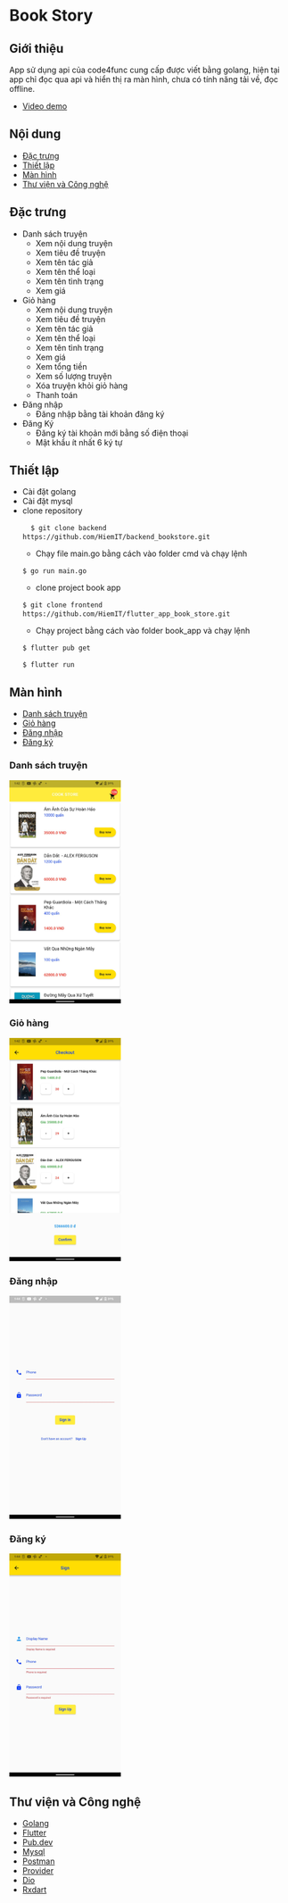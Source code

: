 # **Book Story**

## Giới thiệu
App sử dụng api của code4func cung cấp được viết bằng golang, hiện tại app chỉ đọc qua api và hiển thị ra màn hình, chưa có tính năng tải về, đọc offline.
- [Video demo](https://www.youtube.com)

## Nội dung
- [Đặc trưng](#Đặc-trưng)
- [Thiết lập](#Thiết-lập)
- [Màn hình](#Màn-hình)
- [Thư viện và Công nghệ](#Thư-viện-và-Công-nghệ)


## Đặc trưng
- Danh sách truyện
    * Xem nội dung truyện
    * Xem tiêu đề truyện
    * Xem tên tác giả
    * Xem tên thể loại
    * Xem tên tình trạng
    * Xem giá
- Giỏ hàng
    * Xem nội dung truyện
    * Xem tiêu đề truyện
    * Xem tên tác giả
    * Xem tên thể loại
    * Xem tên tình trạng
    * Xem giá
    * Xem tổng tiền
    * Xem số lượng truyện
    * Xóa truyện khỏi giỏ hàng
    * Thanh toán
- Đăng nhập
    * Đăng nhập bằng tài khoản đăng ký
- Đăng Ký
    * Đăng ký tài khoản mới bằng số điện thoại
    * Mật khẩu ít nhất 6 ký tự
## Thiết lập
- Cài đặt golang
- Cài đặt mysql
- clone repository
  ```
    $ git clone backend https://github.com/HiemIT/backend_bookstore.git
  ```
  - Chạy file main.go bằng cách vào folder cmd và chạy lệnh
  ```
  $ go run main.go
  ```
  - clone project book app
  ```
  $ git clone frontend https://github.com/HiemIT/flutter_app_book_store.git
  ```
    - Chạy project bằng cách vào folder book_app và chạy lệnh
  ```
  $ flutter pub get
  ```
  ```
  $ flutter run 
  ```
  
## Màn hình
- [Danh sách truyện](#Danh-sách-truyện)
- [Giỏ hàng](#Giỏ-hàng)
- [Đăng nhập](#Đăng-nhập)
- [Đăng ký](#Đăng-ký)

### **Danh sách truyện**
<img src="screenshots/photos/Screenshot_20230212-134218.png" width="200" /></a>

### **Giỏ hàng**
<img src="screenshots/photos/Screenshot_20230212-134223.png" width="200" /></a>

### **Đăng nhập**
<img src="screenshots/photos/Screenshot_20230212-134421.png" width="200" /></a>

### **Đăng ký**
<img src="screenshots/photos/Screenshot_20230212-134448.png" width="200" /></a>


## **Thư viện và Công nghệ**

* [Golang](https://golang.org/)
* [Flutter](https://flutter.dev/)
* [Pub.dev](https://pub.dev/)
* [Mysql](https://www.mysql.com/)
* [Postman](https://www.postman.com/)
* [Provider](https://pub.dev/packages/provider)
* [Dio](https://pub.dev/packages/dio)
* [Rxdart](https://pub.dev/packages/rxdart)